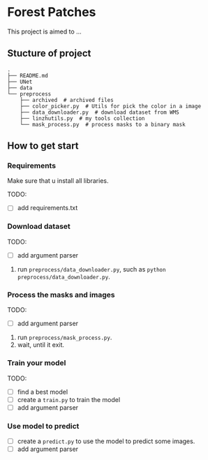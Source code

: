 # Forest Patches

This project is aimed to ...


## Stucture of project

```
.
├── README.md
├── UNet
├── data
└── preprocess
    ├── archived  # archived files
    ├── color_picker.py  # Utils for pick the color in a image
    ├── data_downloader.py  # download dataset from WMS
    ├── linzhutils.py  # my tools collection
    └── mask_process.py  # process masks to a binary mask
```

## How to get start

### Requirements

Make sure that u install all libraries.

TODO:
- [ ] add requirements.txt

<!-- 
We also provide a `requirements.txt` for pip. Use the following command to install.

``pip install -r requirements.txt``

NB: If you are using Macbook with Apple silicon, you can install `mediapipe-silicon` instead of `mediapipe`, but they said that mediapipe will support Apple silicon soon. And use `requirements_maxOS.txt` instead of `requirements.txt`. -->

### Download dataset

TODO: 
- [ ] add argument parser
1. run `preprocess/data_downloader.py`, such as `python preprocess/data_downloader.py`.

### Process the masks and images

TODO:
- [ ] add argument parser
1. run `preprocess/mask_process.py`.
2. wait, until it exit.

### Train your model

TODO:
- [ ] find a best model
- [ ] create a `train.py` to train the model
- [ ] add argument parser
<!-- 1. run `train.py`.
2. wait, until it exit. -->

### Use model to predict

- [ ] create a `predict.py` to use the model to predict some images.
- [ ] add argument parser

<!-- 1. run `main.py`
2. act some sign to the camera
3. after the program comfirm your sign, it will play the corresponding English word
4. enjoy

*If you do not like the Preview window, you can set`SHOW = False`* -->

